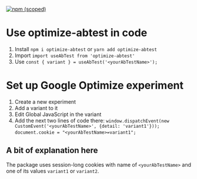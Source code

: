 [![npm (scoped)](https://img.shields.io/npm/v/optimize-abtest.svg)](https://www.npmjs.com/package/optimize-abtest)

# Use optimize-abtest in code
1. Install `npm i optimize-abtest` or `yarn add optimize-abtest`
2. Import `import useAbTest from 'optimize-abtest'`
3. Use `const { variant } = useAbTest('<yourAbTestName>');`

# Set up Google Optimize experiment
1. Create a new experiment
2. Add a variant to it
3. Edit Global JavaScript in the variant
4. Add the next two lines of code there:
    `window.dispatchEvent(new CustomEvent('<yourAbTestName>', {detail: 'variant1'}));`
    `document.cookie = "<yourAbTestName>=variant1";`

## A bit of explanation here
The package uses session-long cookies with name of `<yourAbTestName>` and one of its values `variant1` or `variant2`.
